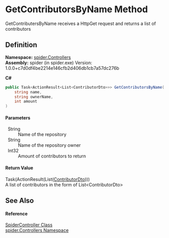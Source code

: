 # GetContributorsByName Method


GetContributersByName receives a HttpGet request and returns a list of contributors



## Definition
**Namespace:** <a href="9f16cf3d-ca1a-18ca-2f8b-43d73ecc7c0a">spider.Controllers</a>  
**Assembly:** spider (in spider.exe) Version: 1.0.0+c7d0df4be2214e146cfb2d406db1cb7a57dc276b

**C#**
``` C#
public Task<ActionResult<List<ContributorDto>>> GetContributorsByName(
	string name,
	string ownerName,
	int amount
)
```



#### Parameters
<dl><dt>  String</dt><dd>Name of the repository</dd><dt>  String</dt><dd>Name of the repository owner</dd><dt>  Int32</dt><dd>Amount of contributors to return</dd></dl>

#### Return Value
Task(ActionResult(List(<a href="ab468317-fcd5-aacc-a639-7b5dc9551899">ContributorDto</a>)))  
A list of contributors in the form of List&lt;ContributorDto&gt;

## See Also


#### Reference
<a href="393932f4-1d4b-ab60-40af-a0a9e1f1ac78">SpiderController Class</a>  
<a href="9f16cf3d-ca1a-18ca-2f8b-43d73ecc7c0a">spider.Controllers Namespace</a>  
